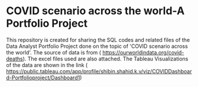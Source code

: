 # COVID scenario across the world-A Portfolio Project

This repository is created for sharing the SQL codes and related files of the Data Analyst Portfolio Project done on the topic of 'COVID scenario across the world'.
The source of data is from ( https://ourworldindata.org/covid-deaths). The excel files used are also attached. 
The Tableau Visualizations of the data are shown in the link ( https://public.tableau.com/app/profile/shibin.shahid.k.v/viz/COVIDDashboard-Portfolioproject/Dashboard1)
